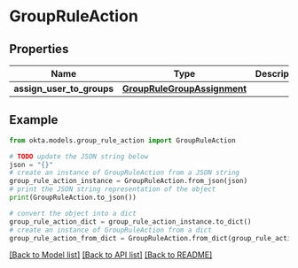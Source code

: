 # GroupRuleAction


## Properties

Name | Type | Description | Notes
------------ | ------------- | ------------- | -------------
**assign_user_to_groups** | [**GroupRuleGroupAssignment**](GroupRuleGroupAssignment.md) |  | [optional] 

## Example

```python
from okta.models.group_rule_action import GroupRuleAction

# TODO update the JSON string below
json = "{}"
# create an instance of GroupRuleAction from a JSON string
group_rule_action_instance = GroupRuleAction.from_json(json)
# print the JSON string representation of the object
print(GroupRuleAction.to_json())

# convert the object into a dict
group_rule_action_dict = group_rule_action_instance.to_dict()
# create an instance of GroupRuleAction from a dict
group_rule_action_from_dict = GroupRuleAction.from_dict(group_rule_action_dict)
```
[[Back to Model list]](../README.md#documentation-for-models) [[Back to API list]](../README.md#documentation-for-api-endpoints) [[Back to README]](../README.md)


